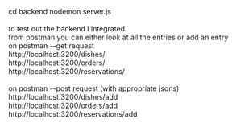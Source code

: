 cd backend
nodemon server.js
<br>
<br>
to test out the backend I integrated. 
<br>
from postman you can either look at all the entries or add an entry
<br>
on postman --get request
<br>
http://localhost:3200/dishes/
<br>
http://localhost:3200/orders/
<br>
http://localhost:3200/reservations/
<br>
<br>
on postman --post request (with appropriate jsons)
<br>
http://localhost:3200/dishes/add
<br>
http://localhost:3200/orders/add
<br>
http://localhost:3200/reservations/add
